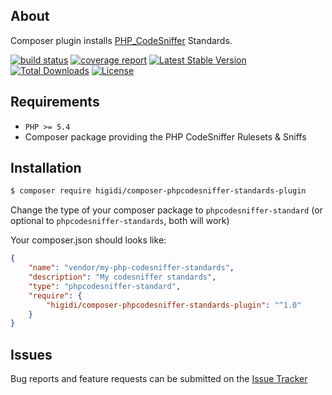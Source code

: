 About
-----

Composer plugin installs [PHP_CodeSniffer](https://github.com/squizlabs/PHP_CodeSniffer) Standards.

[![build status](https://git.higidi.com/higidi/composer-phpcodesniffer-standards-plugin/badges/master/build.svg)](https://git.higidi.com/higidi/composer-phpcodesniffer-standards-plugin/commits/master) [![coverage report](https://git.higidi.com/higidi/composer-phpcodesniffer-standards-plugin/badges/master/coverage.svg)](https://git.higidi.com/higidi/composer-phpcodesniffer-standards-plugin/commits/master) [![Latest Stable Version](https://poser.pugx.org/higidi/composer-phpcodesniffer-standards-plugin/v/stable)](https://packagist.org/packages/higidi/composer-phpcodesniffer-standards-plugin) [![Total Downloads](https://poser.pugx.org/higidi/composer-phpcodesniffer-standards-plugin/downloads)](https://packagist.org/packages/higidi/composer-phpcodesniffer-standards-plugin) [![License](https://poser.pugx.org/higidi/composer-phpcodesniffer-standards-plugin/license)](https://packagist.org/packages/higidi/composer-phpcodesniffer-standards-plugin)

Requirements
------------

- `PHP >= 5.4`
- Composer package providing the PHP CodeSniffer Rulesets & Sniffs

Installation
------------

```bash
$ composer require higidi/composer-phpcodesniffer-standards-plugin
```

Change the type of your composer package to `phpcodesniffer-standard` (or optional to `phpcodesniffer-standards`, both will work)

Your composer.json should looks like:
```json
{
    "name": "vendor/my-php-codesniffer-standards",
    "description": "My codesniffer standards",
    "type": "phpcodesniffer-standard",
    "require": {
        "higidi/composer-phpcodesniffer-standards-plugin": "^1.0"
    }
}
```

Issues
------

Bug reports and feature requests can be submitted on the [Issue Tracker](https://git.higidi.com/higidi/composer-phpcodesniffer-standards-plugin/issues) 
